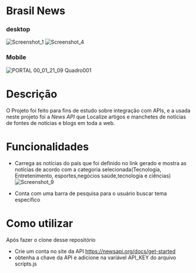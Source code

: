 # Brasil News
### desktop
![Screenshot_1](https://user-images.githubusercontent.com/99677684/182713667-49615fce-5956-4c79-803d-3ffb92e0f77f.png)
![Screenshot_4](https://user-images.githubusercontent.com/99677684/182711671-22c8dd21-8ba9-4f81-9db5-5f7e3f132ea9.png)


### Mobile
![PORTAL 00_01_21_09 Quadro001](https://user-images.githubusercontent.com/99677684/182712963-3acd8221-9cf9-4f6b-911c-6a2d03742895.png)


# Descrição
O Projeto foi feito para fins de estudo sobre integração com APIs, e a usada neste projeto foi a *News API* que Localize artigos e manchetes de notícias de fontes de notícias e blogs em toda a web.

# Funcionalidades
* Carrega as notícias do país que foi definido no link gerado e mostra as notícias de acordo com a categoria selecionada(Tecnologia, Entretenimento, esportes,negócios saúde,tecnologia e ciências)
![Screenshot_9](https://user-images.githubusercontent.com/99677684/182872365-37a6c31c-f893-4384-a706-d90268462264.png)

* Conta com uma barra de pesquisa para o usuário buscar tema específico

# Como utilizar
Após fazer o clone desse repositório
* Crie um conta no site da API https://newsapi.org/docs/get-started
* obtenha a chave da API e adicione na variável API_KEY do arquivo scripts.js

